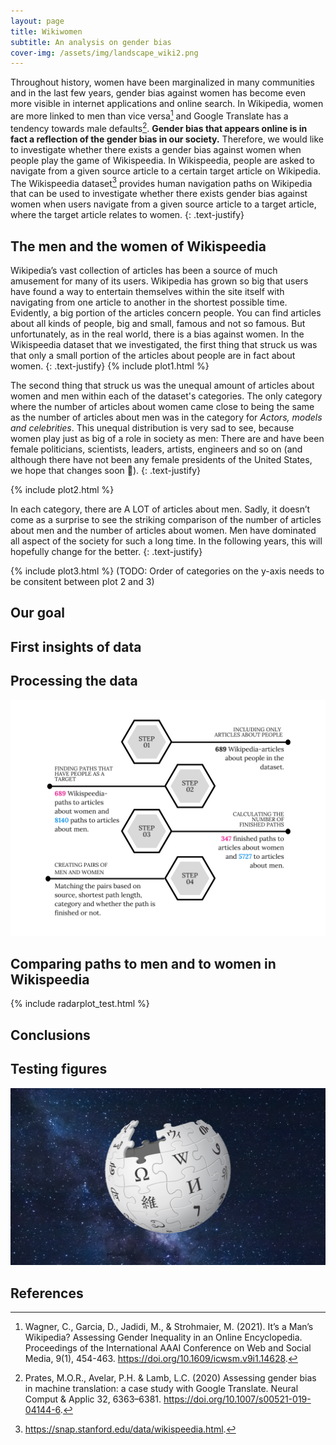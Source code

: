 ```yaml
---
layout: page
title: Wikiwomen
subtitle: An analysis on gender bias
cover-img: /assets/img/landscape_wiki2.png
---
```


Throughout history, women have been marginalized in many communities and in the last few years, gender bias against women has become even more visible in internet applications and online search. In Wikipedia, women are more linked to men than vice versa[^1] and Google Translate has a tendency towards male defaults[^2]. **Gender bias that appears online is in fact a reflection of the gender bias in our society.** Therefore, we would like to investigate whether there exists a gender bias against women when people play the game of  Wikispeedia. In Wikispeedia, people are asked to navigate from a given source article to a certain target article on Wikipedia. The Wikispeedia dataset[^3] provides human navigation paths on Wikipedia that can be used to investigate whether there exists gender bias against women when users navigate from a given source article to a target article, where the target article relates to women.
{: .text-justify}

## The men and the women of Wikispeedia

Wikipedia’s vast collection of articles has been a source of much amusement for many of its users. Wikipedia has grown so big that users have found a way to entertain themselves within the site itself with navigating from one article to another in the shortest possible time. Evidently, a big portion of the articles concern people. You can find articles about all kinds of people, big and small, famous and not so famous. But unfortunately, as in the real world, there is a bias against women. In the Wikispeedia dataset that we investigated, the first thing that struck us was that only a small portion of the articles about people are in fact about women. 
{: .text-justify}
{% include plot1.html %}

The second thing that struck us was the unequal amount of articles about women and men within each of the dataset's categories. The only category where the number of articles about women came close to being the same as the number of articles about men was in the category for *Actors, models and celebrities*. This unequal distribution is very sad to see, because women play just as big of a role in society as men: There are and have been female politicians, scientists, leaders, artists, engineers and so on (and although there have not been any female presidents of the United States, we hope that changes soon 🙂).
{: .text-justify}

{% include plot2.html %} 

In each category, there are A LOT of articles about men. Sadly, it doesn’t come as a surprise to see the striking comparison of the number of articles about men and the number of articles about women. Men have dominated all aspect of the society for such a long time. In the following years, this will hopefully change for the better.
{: .text-justify}

{% include plot3.html %} 
(TODO: Order of categories on the y-axis needs to be consitent between plot 2 and 3)

## Our goal

## First insights of data

## Processing the data

<img src="assets/img/processing_data.png" alt="Processing data"/>

## Comparing paths to men and to women in Wikispeedia
{% include radarplot_test.html %} 

## Conclusions

## Testing figures

<img src="assets/img/space_wiki.png" alt="Testing figures"/>

## References

[^1]: Wagner, C., Garcia, D., Jadidi, M., & Strohmaier, M. (2021). It’s a Man’s Wikipedia? Assessing Gender Inequality in an Online Encyclopedia. Proceedings of the International AAAI Conference on Web and Social Media, 9(1), 454-463. https://doi.org/10.1609/icwsm.v9i1.14628.
[^2]: Prates, M.O.R., Avelar, P.H. & Lamb, L.C. (2020) Assessing gender bias in machine translation: a case study with Google Translate. Neural Comput & Applic 32, 6363–6381. https://doi.org/10.1007/s00521-019-04144-6.
[^3]: https://snap.stanford.edu/data/wikispeedia.html.

